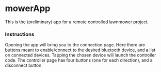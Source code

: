 # mowerApp
This is the (preliminary) app for a remote controlled lawnmower project.  
### Instructions
Opening the app will bring you to the connection page.  Here there are buttons meant to enable/connect to the desired bluetooth device, and a list on connected devices.  Tapping the chosen device will launch the controller code.
The controller page has four buttons (one for each direction), and a disconnect button.